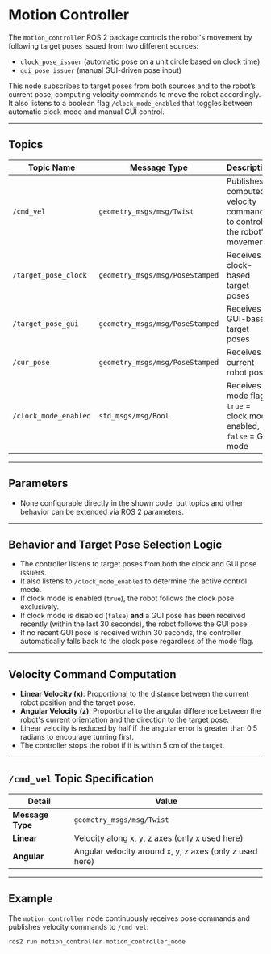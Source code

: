 # Motion Controller

The `motion_controller` ROS 2 package controls the robot's movement by following target poses issued from two different sources:

- `clock_pose_issuer` (automatic pose on a unit circle based on clock time)
- `gui_pose_issuer` (manual GUI-driven pose input)

This node subscribes to target poses from both sources and to the robot’s current pose, computing velocity commands to move the robot accordingly. It also listens to a boolean flag `/clock_mode_enabled` that toggles between automatic clock mode and manual GUI control.

---

## Topics

| Topic Name           | Message Type                    | Description                              |
|----------------------|--------------------------------|------------------------------------------|
| `/cmd_vel`           | `geometry_msgs/msg/Twist`      | Publishes computed velocity commands to control the robot’s movement |
| `/target_pose_clock`  | `geometry_msgs/msg/PoseStamped`| Receives clock-based target poses         |
| `/target_pose_gui`    | `geometry_msgs/msg/PoseStamped`| Receives GUI-based target poses           |
| `/cur_pose`           | `geometry_msgs/msg/PoseStamped`| Receives current robot pose               |
| `/clock_mode_enabled` | `std_msgs/msg/Bool`            | Receives mode flag: `true` = clock mode enabled, `false` = GUI mode |

---

## Parameters

- None configurable directly in the shown code, but topics and other behavior can be extended via ROS 2 parameters.

---

## Behavior and Target Pose Selection Logic

- The controller listens to target poses from both the clock and GUI pose issuers.
- It also listens to `/clock_mode_enabled` to determine the active control mode.
- If clock mode is enabled (`true`), the robot follows the clock pose exclusively.
- If clock mode is disabled (`false`) **and** a GUI pose has been received recently (within the last 30 seconds), the robot follows the GUI pose.
- If no recent GUI pose is received within 30 seconds, the controller automatically falls back to the clock pose regardless of the mode flag.
  
---

## Velocity Command Computation

- **Linear Velocity (x)**: Proportional to the distance between the current robot position and the target pose.
- **Angular Velocity (z)**: Proportional to the angular difference between the robot's current orientation and the direction to the target pose.
- Linear velocity is reduced by half if the angular error is greater than 0.5 radians to encourage turning first.
- The controller stops the robot if it is within 5 cm of the target.

---

## `/cmd_vel` Topic Specification

| Detail       | Value                          |
|--------------|--------------------------------|
| **Message Type** | `geometry_msgs/msg/Twist`     |
| **Linear**       | Velocity along x, y, z axes (only x used here) |
| **Angular**      | Angular velocity around x, y, z axes (only z used here) |

---

## Example

The `motion_controller` node continuously receives pose commands and publishes velocity commands to `/cmd_vel`:

```bash
ros2 run motion_controller motion_controller_node
